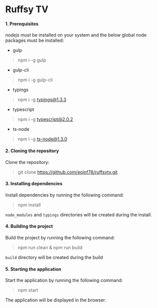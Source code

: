 Ruffsy TV
=========

#### 1. Prerequisites

*nodejs* must be installed on your system and the below global node packages must be installed:

- gulp

> npm i -g gulp

- gulp-cli

> npm i -g gulp-cli

- typings

> npm i -g typings@1.3.3

- typescript

> npm i -g typescript@2.0.2

- ts-node

> npm i -g ts-node@1.3.0

#### 2. Cloning the repository

Clone the repository:

> git clone https://github.com/eoinf78/ruffsytv.git

#### 3. Installing dependencies

Install dependencies by running the following command:

> npm install

`node_modules` and `typings` directories will be created during the install.

#### 4. Building the project

Build the project by running the following command:

> npm run clean & npm run build

`build` directory will be created during the build

#### 5. Starting the application

Start the application by running the following command:

> npm start

The application will be displayed in the browser.

